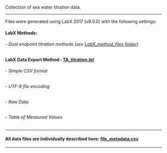Collection of sea water titration data.

---

Files were generated using  LabX 2017 (v8.0.0) with the following settings:

#### LabX Methods:
###### - Dual endpoint titration methods (see [LabX_method_files folder](https://github.com/RobertsLab/titrator/tree/master/LabX_method_files))

#### LabX Data Export Method : [TA_titration.let](https://github.com/RobertsLab/titrator/raw/master/LabX_method_files/TA_titration.let)
###### - Simple CSV format
###### - UTF-8 file encoding
###### - Raw Data
###### - Table of Measured Values

---

#### All data files are individually described here:  [file_metadata.csv](https://github.com/RobertsLab/titrator/blob/master/data/titration_data/sample_data/file_metadata.csv)

---
